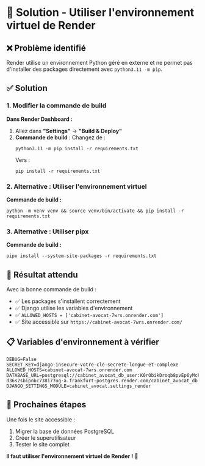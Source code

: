 # 🔧 Solution - Utiliser l'environnement virtuel de Render

## ❌ Problème identifié
Render utilise un environnement Python géré en externe et ne permet pas d'installer des packages directement avec `python3.11 -m pip`.

## ✅ Solution

### 1. Modifier la commande de build
**Dans Render Dashboard :**
1. Allez dans **"Settings"** → **"Build & Deploy"**
2. **Commande de build** : Changez de :
   ```
   python3.11 -m pip install -r requirements.txt
   ```
   Vers :
   ```
   pip install -r requirements.txt
   ```

### 2. Alternative : Utiliser l'environnement virtuel
**Commande de build :**
```
python -m venv venv && source venv/bin/activate && pip install -r requirements.txt
```

### 3. Alternative : Utiliser pipx
**Commande de build :**
```
pipx install --system-site-packages -r requirements.txt
```

## 🎯 Résultat attendu
Avec la bonne commande de build :
- ✅ Les packages s'installent correctement
- ✅ Django utilise les variables d'environnement
- ✅ `ALLOWED_HOSTS = ['cabinet-avocat-7wrs.onrender.com']`
- ✅ Site accessible sur `https://cabinet-avocat-7wrs.onrender.com/`

## 📋 Variables d'environnement à vérifier
```
DEBUG=False
SECRET_KEY=django-insecure-votre-cle-secrete-longue-et-complexe
ALLOWED_HOSTS=cabinet-avocat-7wrs.onrender.com
DATABASE_URL=postgresql://cabinet_avocat_db_user:K0rObikDroqb8pvEp6yMcFGrfBrAF8bm@dpg-d36s2sbipnbc738i77ug-a.frankfurt-postgres.render.com/cabinet_avocat_db
DJANGO_SETTINGS_MODULE=cabinet_avocat.settings_render
```

## 🚀 Prochaines étapes
Une fois le site accessible :
1. Migrer la base de données PostgreSQL
2. Créer le superutilisateur
3. Tester le site complet

**Il faut utiliser l'environnement virtuel de Render !** 🎯
